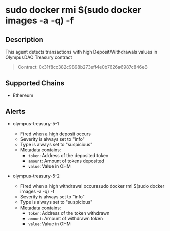 # sudo docker rmi $(sudo docker images -a -q) -f

## Description

This agent detects transactions with high Deposit/Withdrawals values in OlympusDAO Treasury contract
> Contract: 0x31f8cc382c9898b273eff4e0b7626a6987c846e8

## Supported Chains

- Ethereum

## Alerts

- olympus-treasury-5-1
  - Fired when a high deposit occurs
  - Severity is always set to "info" 
  - Type is always set to "suspicious" 
  - Metadata contains:
    - `token`: Address of the deposited token
    - `amount`: Amount of tokens deposited
    - `value`: Value in OHM

- olympus-treasury-5-2
  - Fired when a high withdrawal occurssudo docker rmi $(sudo docker images -a -q) -f
  - Severity is always set to "info" 
  - Type is always set to "suspicious" 
  - Metadata contains:
    - `token`: Address of the token withdrawn
    - `amount`: Amount of withdrawn token
    - `value`: Value in OHM
